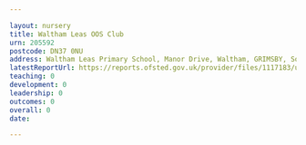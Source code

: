 ```yaml
---

layout: nursery
title: Waltham Leas OOS Club
urn: 205592
postcode: DN37 0NU
address: Waltham Leas Primary School, Manor Drive, Waltham, GRIMSBY, South Humberside, DN37 0NU
latestReportUrl: https://reports.ofsted.gov.uk/provider/files/1117183/urn/205592.pdf
teaching: 0
development: 0
leadership: 0
outcomes: 0
overall: 0
date: 

---
```

